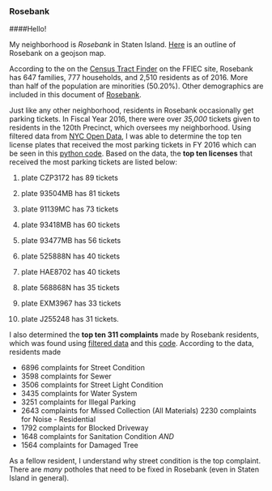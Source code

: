 ### Rosebank

####Hello! 

My neighborhood is _Rosebank_ in Staten Island. [Here](https://github.com/pmendoza41/Rosebank/blob/master/map.geojson) is an outline of Rosebank on a geojson map. 

According to the on the [Census Tract Finder](https://geomap.ffiec.gov/FFIECGeocMap/GeocodeMap1.aspx) on the FFIEC site, Rosebank has 647 families, 777 households, and 2,510 residents as of 2016. More than half of the population are minorities (50.20%). Other demographics are included in this document of [Rosebank](https://github.com/pmendoza41/Rosebank/blob/master/Rosebank.pdf). 

Just like any other neighborhood, residents in Rosebank occasionally get parking tickets. In Fiscal Year 2016, there were over _35,000_ tickets given to residents in the 120th Precinct, which oversees my neighborhood. Using filtered data from [NYC Open Data](https://data.cityofnewyork.us/City-Government/Parking-Violations-Issued-Fiscal-Year-2016/kiv2-tbus/data), I was able to determine the top ten license plates that received the most parking tickets in FY 2016 which can be seen in this [python code](https://github.com/pmendoza41/Rosebank/blob/master/top%20ten%20parking%20tickets%20precinct%20120.py).  Based on the data, the **top ten licenses** that received the most parking tickets are listed below:

  1. plate CZP3172 has 89 tickets

  2. plate 93504MB has 81 tickets

  3. plate 91139MC has 73 tickets

  4. plate 93418MB has 60 tickets

  5. plate 93477MB has 56 tickets

  6. plate 525888N has 40 tickets

  7. plate HAE8702 has 40 tickets

  8. plate 568868N has 35 tickets

  9. plate EXM3967 has 33 tickets

  10. plate J255248 has 31 tickets.

I also determined the **top ten 311 complaints** made by Rosebank residents, which was found using [filtered data](https://nycopendata.socrata.com/Social-Services/311-Service-Requests-from-2010-to-Present/erm2-nwe9/data) and this [code](https://github.com/pmendoza41/Rosebank/blob/master/biggest%20311%20complaints.py). According to the data, residents made
* 6896 complaints for Street Condition
* 3598 complaints for Sewer
* 3506 complaints for Street Light Condition
* 3435 complaints for Water System
* 3251 complaints for Illegal Parking
* 2643 complaints for Missed Collection (All Materials) 2230 complaints for Noise - Residential
* 1792 complaints for Blocked Driveway
* 1648 complaints for Sanitation Condition _AND_
* 1564 complaints for Damaged Tree

As a fellow resident, I understand why street condition is the top complaint. There are _many_ potholes that need to be fixed in Rosebank (even in Staten Island in general). 
